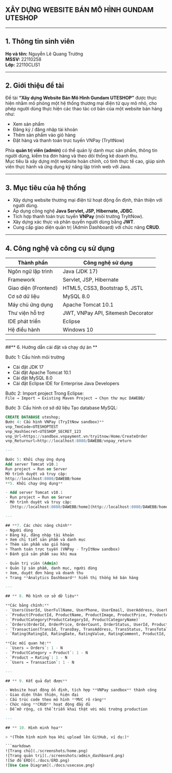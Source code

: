 ## XÂY DỰNG WEBSITE BÁN MÔ HÌNH GUNDAM UTESHOP

---

## 1. Thông tin sinh viên  
**Họ và tên:** Nguyễn Lê Quang Trường  
**MSSV:** 22110258  
**Lớp:** 22110CLIS1  

---

## 2. Giới thiệu đề tài  

Đề tài **“Xây dựng Website Bán Mô Hình Gundam UTESHOP”** được thực hiện nhằm mô phỏng một hệ thống thương mại điện tử quy mô nhỏ, cho phép người dùng thực hiện các thao tác cơ bản của một website bán hàng như:  
- Xem sản phẩm  
- Đăng ký / đăng nhập tài khoản  
- Thêm sản phẩm vào giỏ hàng  
- Đặt hàng và thanh toán trực tuyến VNPay (TryItNow)

Phía **quản trị viên (admin)** có thể quản lý danh mục sản phẩm, thông tin người dùng, kiểm tra đơn hàng và theo dõi thống kê doanh thu.  
Mục tiêu là xây dựng một website hoàn chỉnh, có tính thực tế cao, giúp sinh viên thực hành và ứng dụng kỹ năng lập trình web với Java.

---

## 3. Mục tiêu của hệ thống  

- Xây dựng website thương mại điện tử hoạt động ổn định, thân thiện với người dùng.  
- Áp dụng công nghệ **Java Servlet, JSP, Hibernate, JDBC**.  
- Tích hợp thanh toán trực tuyến **VNPay** (môi trường TryItNow).  
- Xây dựng xác thực và phân quyền người dùng bằng **JWT**.  
- Cung cấp giao diện quản trị (Admin Dashboard) với chức năng **CRUD**.

---

## 4. Công nghệ và công cụ sử dụng  

| Thành phần                | Công nghệ sử dụng                     |
|---------------------------|--------------------------------------|
| Ngôn ngữ lập trình        | Java (JDK 17)                        |
| Framework                 | Servlet, JSP, Hibernate              |
| Giao diện (Frontend)      | HTML5, CSS3, Bootstrap 5, JSTL       |
| Cơ sở dữ liệu             | MySQL 8.0                            |
| Máy chủ ứng dụng          | Apache Tomcat 10.1                   |
| Thư viện hỗ trợ           | JWT, VNPay API, Sitemesh Decorator   |
| IDE phát triển            | Eclipse                              |
| Hệ điều hành              | Windows 10                           |

---



##** 6. Hướng dẫn cài đặt và chạy dự án  **

Bước 1: Cấu hình môi trường  
- Cài đặt JDK 17
- Cài đặt Apache Tomcat 10.1 
- Cài đặt MySQL 8.0
- Cài đặt Eclipse IDE for Enterprise Java Developers

Bước 2: Import project
Trong Eclipse:  
`File → Import → Existing Maven Project → Chọn thư mục DAWEBB/`

Bước 3: Cấu hình cơ sở dữ liệu
Tạo database MySQL:  
```sql
CREATE DATABASE uteshop;
Bước 4: Cấu hình VNPay (TryItNow sandbox)**
vnp_TmnCode=UTESHOPTEST
vnp_HashSecret=UTESHOP_SECRET_123
vnp_Url=https://sandbox.vnpayment.vn/tryitnow/Home/CreateOrder
vnp_Returnurl=http://localhost:8080/DAWEBB/vnpay_return

---

Bước 5: Khởi chạy ứng dụng
Add server Tomcat v10.1
Run project → Run on Server
Mở trình duyệt và truy cập:
http://localhost:8080/DAWEBB/home
**5. Khởi chạy ứng dụng**

- Add server Tomcat v10.1
- Run project → Run on Server
- Mở trình duyệt và truy cập:  
  [http://localhost:8080/DAWEBB/home](http://localhost:8080/DAWEBB/home)

---

## **7. Các chức năng chính**
- Người dùng
+ Đăng ký, đăng nhập tài khoản  
+ Xem chi tiết sản phẩm và danh mục  
+ Thêm sản phẩm vào giỏ hàng  
+ Thanh toán trực tuyến (VNPay - TryItNow sandbox)  
+ Đánh giá sản phẩm sau khi mua  

- Quản trị viên (Admin)
+ Quản lý sản phẩm, danh mục, người dùng  
+ Xem, duyệt đơn hàng và doanh thu  
+ Trang **Analytics Dashboard** hiển thị thống kê bán hàng  

---

## ** 8. Mô hình cơ sở dữ liệu**

**Các bảng chính:**
- `Users(UserId, UserFullName, UserPhone, UserEmail, UserAddress, UserPassword, UserIsAdmin, UserImage, UserRegisDay)`
- `Product(ProductId, ProductName, ProductImage, ProductPrice, ProductAmount, ProductCategoryId)`
- `ProductCategory(ProductCategoryId, ProductCategoryName)`
- `Orders(OrderId, OrderPrice, OrderCount, OrderStatus, UserId, ProductId)`
- `Transaction(TransId, TransDay, TransAddress, TransStatus, TransTotalValue, UserId)`
- `Rating(RatingId, RatingDate, RatingValue, RatingComment, ProductId, UserId)`

**Các mối quan hệ:**
- `Users → Orders`: 1 - N  
- `ProductCategory → Product`: 1 - N  
- `Product → Rating`: 1 - N  
- `Users → Transaction`: 1 - N  

---

## ** 9. Kết quả đạt được**

- Website hoạt động ổn định, tích hợp **VNPay sandbox** thành công  
- Giao diện thân thiện, hiện đại  
- Cấu trúc code theo mô hình **MVC rõ ràng**  
- Chức năng **CRUD** hoạt động đầy đủ  
- Dễ mở rộng, có thể triển khai thật với môi trường production  

---

## ** 10. Hình minh họa**

> *(Thêm hình minh họa khi upload lên GitHub, ví dụ:)*

```markdown
![Trang chủ](./screenshots/home.png)
![Trang quản trị](./screenshots/admin_dashboard.png)
![Sơ đồ ERD](./docs/ERD.png)
![Use Case Diagram](./docs/usecase.png)

